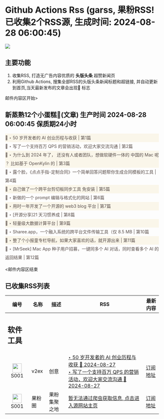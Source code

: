 # Github Actions Rss (garss, 果粉RSS! 已收集2个RSS源, 生成时间: 2024-08-28 06:00:45)

![](https://cdn.jsdelivr.net/gh/xinkeji/garss/_media/ga-rss.png)



## 主要功能
1. 收集RSS, 打造无广告内容优质的 **头版头条** 超赞新闻页
2. 利用Github Actions, 搜集全部RSS的头版头条新闻标题和超链接, 并自动更新到首页,当天最新发布的文章会出现🌈 标志

邮件内容区开始>
<h2>新蒸熟12个小蛋糕🍰(文章) 生产时间 2024-08-28 06:00:45 保质期24小时</h2>

<div style='line-height:3;background-color:#FAF6EA;' ><a href='https://www.v2ex.com/t/1068143#reply103' style="line-height:2;text-decoration:none;display:block;color:#584D49;">🌈 ‣ 50 岁开发者的 AI 创业历程与收获 | 第1篇</a></div><div style='line-height:3;' ><a href='https://www.v2ex.com/t/1068275#reply9' style="line-height:2;text-decoration:none;display:block;color:#584D49;">🌈 ‣ 写了一个支持百万 QPS 的营销活动，欢迎大家交流沟通 | 第2篇</a></div><div style='line-height:3;background-color:#FAF6EA;' ><a href='https://www.v2ex.com/t/1068281#reply2' style="line-height:2;text-decoration:none;display:block;color:#584D49;">🌈 ‣ 为什么到 2024 年了， 还没有人或者团队，想做软硬件一体的 中国的 Mac 呢 ？ 比如基于 OpenKylin 的 | 第3篇</a></div><div style='line-height:3;' ><a href='https://www.v2ex.com/t/1068106#reply28' style="line-height:2;text-decoration:none;display:block;color:#584D49;">🌈 ‣ 露个脸，《点点手指-定制合同》一个简单回答问题帮你生成合同模板的工具 | 第4篇</a></div><div style='line-height:3;background-color:#FAF6EA;' ><a href='https://www.v2ex.com/t/1068264#reply3' style="line-height:2;text-decoration:none;display:block;color:#584D49;">🌈 ‣ 自己做了一个跨平台剪切板同步工具 免安装 | 第5篇</a></div><div style='line-height:3;' ><a href='https://www.v2ex.com/t/1068267#reply2' style="line-height:2;text-decoration:none;display:block;color:#584D49;">🌈 ‣ 新做的一个 prompt 编辑与格式化的网站 | 第6篇</a></div><div style='line-height:3;background-color:#FAF6EA;' ><a href='https://www.v2ex.com/t/1068127#reply20' style="line-height:2;text-decoration:none;display:block;color:#584D49;">🌈 ‣ 用时一年开发了一个开源的 web3 blog 平台 | 第7篇</a></div><div style='line-height:3;' ><a href='https://www.v2ex.com/t/1068126#reply13' style="line-height:2;text-decoration:none;display:block;color:#584D49;">🌈 ‣ [开源分享]21 天习惯养成 | 第8篇</a></div><div style='line-height:3;background-color:#FAF6EA;' ><a href='https://www.v2ex.com/t/1068235#reply0' style="line-height:2;text-decoration:none;display:block;color:#584D49;">🌈 ‣ 轻量级大数据计算平台 | 第9篇</a></div><div style='line-height:3;' ><a href='https://www.v2ex.com/t/1068207#reply7' style="line-height:2;text-decoration:none;display:block;color:#584D49;">🌈 ‣ Sharee.app，一个融入系统的跨平台文件传输工具（仅 8.5 MB | 第10篇</a></div><div style='line-height:3;background-color:#FAF6EA;' ><a href='https://www.v2ex.com/t/1068216#reply5' style="line-height:2;text-decoration:none;display:block;color:#584D49;">🌈 ‣ 整了个小报童专栏导航，如果大家喜欢的话，就开源出来 | 第11篇</a></div><div style='line-height:3;' ><a href='https://www.v2ex.com/t/1068101#reply4' style="line-height:2;text-decoration:none;display:block;color:#584D49;">🌈 ‣ [MrSeek] Mac App 种子用户招募，一键同多个 AI 对话，同时查看多个 AI 的返回结果 | 第12篇</a></div>

<邮件内容区结束

## 已收集RSS列表

| 编号 | 名称 | 描述 | RSS | 最新内容 |
| --- | --- | --- | --- | --- |
| <h2 id="软件工具">软件工具</h2> |  |   |  |  |
| <div id="S001" style="text-align: center;"><img src="https://cdn.jsdelivr.net/gh/zhaoolee/garss/_media/favicon/S001.png" width="30px" style="width:30px;height: auto;"/><br><span>S001</span></div> | v2ex | 创意 | [‣ 50 岁开发者的 AI 创业历程与收获 🌈 2024-08-27](https://www.v2ex.com/t/1068143#reply103)<br/>[‣ 写了一个支持百万 QPS 的营销活动，欢迎大家交流沟通 🌈 2024-08-27](https://www.v2ex.com/t/1068275#reply9) | [订阅地址](https://www.v2ex.com/feed/tab/creative.xml) |
| <div id="S001" style="text-align: center;"><img src="https://cdn.jsdelivr.net/gh/zhaoolee/garss/_media/favicon/S001.png" width="30px" style="width:30px;height: auto;"/><br><span>S001</span></div> | 果粉圈 | 果粉集聚之地 | [暂无法通过爬虫获取信息, 点击进入源网站主页](https://g0f.cn) | [订阅地址](https://g0f.cn/rss.xml) |



